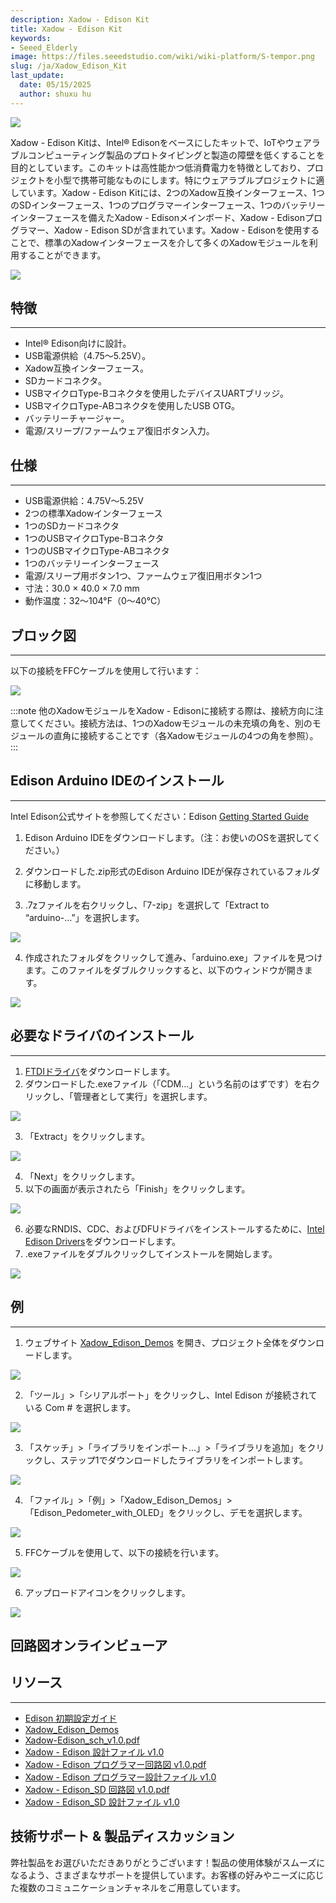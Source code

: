 ```yaml
---
description: Xadow - Edison Kit
title: Xadow - Edison Kit
keywords:
- Seeed_Elderly
image: https://files.seeedstudio.com/wiki/wiki-platform/S-tempor.png
slug: /ja/Xadow_Edison_Kit
last_update:
  date: 05/15/2025
  author: shuxu hu
---
```



![](https://files.seeedstudio.com/wiki/Xadow_Edison_Kit/img/110040001%201.jpg)

Xadow - Edison Kitは、Intel® Edisonをベースにしたキットで、IoTやウェアラブルコンピューティング製品のプロトタイピングと製造の障壁を低くすることを目的としています。このキットは高性能かつ低消費電力を特徴としており、プロジェクトを小型で携帯可能なものにします。特にウェアラブルプロジェクトに適しています。Xadow - Edison Kitには、2つのXadow互換インターフェース、1つのSDインターフェース、1つのプログラマーインターフェース、1つのバッテリーインターフェースを備えたXadow - Edisonメインボード、Xadow - Edisonプログラマー、Xadow - Edison SDが含まれています。Xadow - Edisonを使用することで、標準のXadowインターフェースを介して多くのXadowモジュールを利用することができます。

[![](https://files.seeedstudio.com/wiki/Seeed-WiKi/docs/images/300px-Get_One_Now_Banner-ragular.png)](https://www.seeedstudio.com/Xadow-Edison-Kit-p-2444.html)

## 特徴
---
- Intel® Edison向けに設計。
- USB電源供給（4.75〜5.25V）。
- Xadow互換インターフェース。
- SDカードコネクタ。
- USBマイクロType-Bコネクタを使用したデバイスUARTブリッジ。
- USBマイクロType-ABコネクタを使用したUSB OTG。
- バッテリーチャージャー。
- 電源/スリープ/ファームウェア復旧ボタン入力。

## 仕様
---
- USB電源供給：4.75V〜5.25V
- 2つの標準Xadowインターフェース
- 1つのSDカードコネクタ
- 1つのUSBマイクロType-Bコネクタ
- 1つのUSBマイクロType-ABコネクタ
- 1つのバッテリーインターフェース
- 電源/スリープ用ボタン1つ、ファームウェア復旧用ボタン1つ
- 寸法：30.0 × 40.0 × 7.0 mm
- 動作温度：32〜104°F（0〜40°C）

## ブロック図
---
以下の接続をFFCケーブルを使用して行います：

![](https://files.seeedstudio.com/wiki/Xadow_Edison_Kit/img/Xadow-Edison_Connection.png)

:::note
    他のXadowモジュールをXadow - Edisonに接続する際は、接続方向に注意してください。接続方法は、1つのXadowモジュールの未充填の角を、別のモジュールの直角に接続することです（各Xadowモジュールの4つの角を参照）。
:::

## Edison Arduino IDEのインストール
---

Intel Edison公式サイトを参照してください：Edison [Getting Started Guide](https://software.intel.com/en-us/get-started-edison-windows)

1. Edison Arduino IDEをダウンロードします。（注：お使いのOSを選択してください。）

2. ダウンロードした.zip形式のEdison Arduino IDEが保存されているフォルダに移動します。

3. .7zファイルを右クリックし、「7-zip」を選択して「Extract to “arduino-…”」を選択します。

![](https://files.seeedstudio.com/wiki/Xadow_Edison_Kit/img/IndoorKit_Extract_7z.png)

4. 作成されたフォルダをクリックして進み、「arduino.exe」ファイルを見つけます。このファイルをダブルクリックすると、以下のウィンドウが開きます。

![](https://files.seeedstudio.com/wiki/Xadow_Edison_Kit/img/IndoorKit_ArduinoIDE.png)

## 必要なドライバのインストール
---
1. [FTDIドライバ](https://files.seeedstudio.com/wiki/Xadow_Edison_Kit/res/CDM%20v2.10.00%20WHQL%20Certified.exe)をダウンロードします。
2. ダウンロードした.exeファイル（「CDM…」という名前のはずです）を右クリックし、「管理者として実行」を選択します。

![](https://files.seeedstudio.com/wiki/Xadow_Edison_Kit/img/Edison_FTDI_Driver.jpg)

3. 「Extract」をクリックします。

![](https://files.seeedstudio.com/wiki/Xadow_Edison_Kit/img/Edison_FTDI_Driver_Install.jpg)

4. 「Next」をクリックします。
5. 以下の画面が表示されたら「Finish」をクリックします。

![](https://files.seeedstudio.com/wiki/Xadow_Edison_Kit/img/Edison_FTDI_Driver_Install_ok.jpg)

6. 必要なRNDIS、CDC、およびDFUドライバをインストールするために、[Intel Edison Drivers](https://downloadcenter.intel.com/product/83267)をダウンロードします。
7. .exeファイルをダブルクリックしてインストールを開始します。

![](https://files.seeedstudio.com/wiki/Xadow_Edison_Kit/img/Intel_Edison_Driver.jpg)

## 例
---
1. ウェブサイト [Xadow_Edison_Demos](https://github.com/Seeed-Studio/Xadow_Edison_Demos) を開き、プロジェクト全体をダウンロードします。

![](https://files.seeedstudio.com/wiki/Xadow_Edison_Kit/img/Github_Xadow_Edison_Demos.png)

2. 「ツール」>「シリアルポート」をクリックし、Intel Edison が接続されている Com # を選択します。

![](https://files.seeedstudio.com/wiki/Xadow_Edison_Kit/img/Import_Indoor_Kit_Demo.png)

3. 「スケッチ」>「ライブラリをインポート…」>「ライブラリを追加」をクリックし、ステップ1でダウンロードしたライブラリをインポートします。

![](https://files.seeedstudio.com/wiki/Xadow_Edison_Kit/img/Xadow-Edison_Add_Library.png)

4. 「ファイル」>「例」>「Xadow_Edison_Demos」>「Edison_Pedometer_with_OLED」をクリックし、デモを選択します。

![](https://files.seeedstudio.com/wiki/Xadow_Edison_Kit/img/Xadow-Edison_Select_Pedometer_Demo.png)

5. FFCケーブルを使用して、以下の接続を行います。

![](https://files.seeedstudio.com/wiki/Xadow_Edison_Kit/img/Xadow-Edison_Pedometer.jpg)

6. アップロードアイコンをクリックします。

![](https://files.seeedstudio.com/wiki/Xadow_Edison_Kit/img/Xadow-Edison_upload.png)


## 回路図オンラインビューア

<div className="altium-ecad-viewer" data-project-src="https://files.seeedstudio.com/wiki/Xadow_Edison_Kit/res/Xadow_-_Edision_Programmer_v1.0_sch%26pcb.zip" style={{borderRadius: '0px 0px 4px 4px', height: 500, borderStyle: 'solid', borderWidth: 1, borderColor: 'rgb(241, 241, 241)', overflow: 'hidden', maxWidth: 1280, maxHeight: 700, boxSizing: 'border-box'}}>
</div>



## リソース
---
- [Edison 初期設定ガイド](https://software.intel.com/en-us/get-started-edison-windows)
- [Xadow_Edison_Demos](https://github.com/Seeed-Studio/Xadow_Edison_Demos)
- [Xadow-Edison_sch_v1.0.pdf](https://files.seeedstudio.com/wiki/Xadow_Edison_Kit/res/Xadow-Edison_sch_v1.0.pdf)
- [Xadow - Edison 設計ファイル v1.0](https://files.seeedstudio.com/wiki/Xadow_Edison_Kit/res/Xadow-Edison_v1.0_sch%26pcb.zip)
- [Xadow - Edison プログラマー回路図 v1.0.pdf](https://files.seeedstudio.com/wiki/Xadow_Edison_Kit/res/Xadow_-_Edision_Programmer_sch_v1.0.pdf)
- [Xadow - Edison プログラマー設計ファイル v1.0](https://files.seeedstudio.com/wiki/Xadow_Edison_Kit/res/Xadow_-_Edision_Programmer_v1.0_sch%26pcb.zip)
- [Xadow - Edison_SD 回路図 v1.0.pdf](https://files.seeedstudio.com/wiki/Xadow_Edison_Kit/res/Xadow_-_Edison_SD_sch_v1.0.pdf)
- [Xadow - Edison_SD 設計ファイル v1.0](https://files.seeedstudio.com/wiki/Xadow_Edison_Kit/res/Xadow_-_Edison_SD_v1.0_sch%26pcb.zip)

## 技術サポート & 製品ディスカッション

弊社製品をお選びいただきありがとうございます！製品の使用体験がスムーズになるよう、さまざまなサポートを提供しています。お客様の好みやニーズに応じた複数のコミュニケーションチャネルをご用意しています。

<div class="button_tech_support_container">
<a href="https://forum.seeedstudio.com/" class="button_forum"></a> 
<a href="https://www.seeedstudio.com/contacts" class="button_email"></a>
</div>

<div class="button_tech_support_container">
<a href="https://discord.gg/eWkprNDMU7" class="button_discord"></a> 
<a href="https://github.com/Seeed-Studio/wiki-documents/discussions/69" class="button_discussion"></a>
</div>